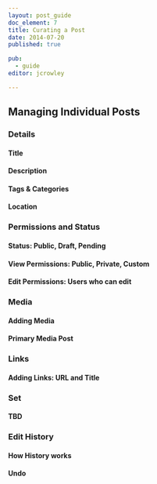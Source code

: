 ```yaml
---
layout: post_guide
doc_element: 7
title: Curating a Post
date: 2014-07-20
published: true

pub: 
  - guide
editor: jcrowley

---
```


## Managing Individual Posts

### Details

#### Title

#### Description

#### Tags & Categories

#### Location

### Permissions and Status

#### Status: Public, Draft, Pending

#### View Permissions: Public, Private, Custom

#### Edit Permissions: Users who can edit

### Media

#### Adding Media

#### Primary Media Post

### Links

#### Adding Links: URL and Title

### Set

#### TBD

### Edit History

#### How History works

#### Undo


